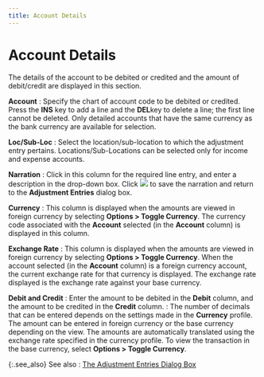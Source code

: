 ```yaml
---
title: Account Details
---
```


# Account Details


The details of the account to be debited or credited and the amount  of debit/credit are displayed in this section.


**Account**
: Specify the chart of account code to be debited  or credited. Press the **INS** key  to add a line and the **DEL**key to delete a line; the first line cannot be deleted. Only detailed  accounts that have the same currency as the bank currency are available  for selection.


**Loc/Sub-Loc**
: Select the location/sub-location to which the adjustment  entry pertains. Locations/Sub-Locations can be selected only for income  and expense accounts.


**Narration**
: Click in this column for the required line entry,  and enter a description in the drop-down box. Click ![]({{site.acc_baseurl}}/img/act_save.gif) to  save the narration and return to the **Adjustment 
 Entries** dialog box.


**Currency**
: This column is displayed when the amounts are viewed  in foreign currency by selecting **Options 
 &gt; Toggle Currency**. The currency code associated with the **Account** selected (in the **Account** column) is displayed in this column.


**Exchange Rate**
: This column is displayed when the amounts are viewed  in foreign currency by selecting **Options 
 &gt; Toggle Currency**. When the account selected (in the **Account**  column) is a foreign currency account, the current exchange rate for that  currency is displayed. The exchange rate displayed is the exchange rate  against your base currency.


**Debit and Credit**
: Enter the amount to be debited in the **Debit**  column, and the amount to be credited in the **Credit**  column.
: The number of decimals that can be entered depends  on the settings made in the **Currency**  profile. The amount can be entered in foreign currency or the base currency  depending on the view. The amounts are automatically translated using  the exchange rate specified in the currency profile. To view the transaction  in the base currency, select **Options 
 &gt; Toggle Currency**.


{:.see_also}
See also
: [The  Adjustment Entries Dialog Box]({{site.acc_baseurl}}/misc/the_adjustment_entries_profile.html)

